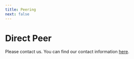```yaml
---
title: Peering
next: false
---
```


# Direct Peer

Please contact us. You can find our contact information [here](/en/about/contact).